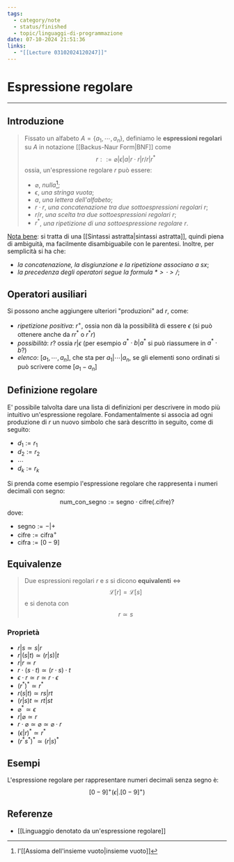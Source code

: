```yaml
---
tags:
  - category/note
  - status/finished
  - topic/linguaggi-di-programmazione
date: 07-10-2024 21:51:36
links:
  - "[[Lecture 03102024120247]]"
---
```

# Espressione regolare
---
## Introduzione
> Fissato un alfabeto $A = \{a_{1}, \cdots, a_{n}\}$, definiamo le **espressioni regolari** su $A$ in notazione [[Backus-Naur Form|BNF]] come
> $$r ::= \varnothing|\epsilon|a|r \cdot r|r / r| r^{*}$$
> ossia, un'espressione regolare $r$ può essere:
> - $\varnothing$, _nulla_[^1];
> - $\epsilon$, _una stringa vuota_;
> - $a$, _una lettera dell'alfabeto_;
> - $r \cdot r$, _una concatenazione tra due sottoespressioni regolari $r$_;
> - $r/r$, _una scelta tra due sottoespressioni regolari $r$_;
> - $r^{*}$, _una ripetizione di una sottoespressione regolare $r$_.

<u>Nota bene</u>: si tratta di una [[Sintassi astratta|sintassi astratta]], quindi piena di ambiguità, ma facilmente disambiguabile con le parentesi. Inoltre, per semplicità si ha che:
- _la concatenazione, la disgiunzione e la ripetizione associano a sx_;
- _la precedenza degli operatori segue la formula $* > \cdot > /$_;

## Operatori ausiliari
Si possono anche aggiungere ulteriori "produzioni" ad $r$, come:
- _ripetizione positiva_: $r^{+}$, ossia non dà la possibilità di essere $\epsilon$ (si può ottenere anche da $rr^{*}$ o $r^{*}r$)
- _possibilità_: $r?$ ossia $r|\epsilon$ (per esempio $a^{*} \cdot b|a^{*}$ si può riassumere in $a^{*}\cdot b?$)
- _elenco_: $[a_{1}, \cdots, a_{n}]$, che sta per $a_{1}|\cdots|a_{n}$, se gli elementi sono ordinati si può scrivere come $[a_{1}-a_{n}]$

## Definizione regolare
E' possibile talvolta dare una lista di definizioni per descrivere in modo più intuitivo un'espressione regolare. Fondamentalmente si associa ad ogni produzione di $r$ un nuovo simbolo che sarà descritto in seguito, come di seguito:
- $d_{1} := r_{1}$
- $d_{2} := r_{2}$
- $\cdots$
- $d_{k} := r_{k}$

Si prenda come esempio l'espressione regolare che rappresenta i numeri decimali con segno:
$$\text{num\_con\_segno}:=\text{segno} \cdot \text{cifre} (. \text{cifre})?$$
dove:
- $\text{segno} := -|+$
- $\text{cifre} := \text{cifra}^{+}$
- $\text{cifra} := [0-9]$

## Equivalenze
> Due espressioni regolari $r$ e $s$ si dicono **equivalenti** $\iff$
> $$\mathscr{L}[r] = \mathscr{L}[s]$$
> e si denota con
> $$r \simeq s$$

### Proprietà
- $r|s \simeq s|r$
- $r|(s|t) \simeq(r|s)|t$
- $r|r \simeq r$
- $r \cdot (s \cdot t) \simeq (r \cdot s) \cdot t$
- $\epsilon \cdot r \simeq r \simeq r \cdot \epsilon$
- $(r^{*})^{*} \simeq r^{*}$
- $r(s|t) \simeq rs|rt$
- $(r|s)t \simeq rt|st$
- $\varnothing^{*} \simeq \epsilon$
- $r|\varnothing \simeq r$
- $r \cdot \varnothing \simeq \varnothing \simeq \varnothing \cdot r$
- $(\epsilon | r)^{*} \simeq r^{*}$
- $(r^{*}s^{*})^{*} \simeq (r|s)^{*}$

## Esempi
L'espressione regolare per rappresentare numeri decimali senza segno è:
$$[0-9]^{+}(\epsilon|.[0-9]^{+})$$

## Referenze
- [[Linguaggio denotato da un'espressione regolare]]

[^1]: l'[[Assioma dell'insieme vuoto|insieme vuoto]]